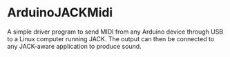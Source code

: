 # ArduinoJACKMidi
A simple driver program to send MIDI from any Arduino device through USB to a Linux computer running JACK. The output can then be connected to any JACK-aware application to produce sound.
